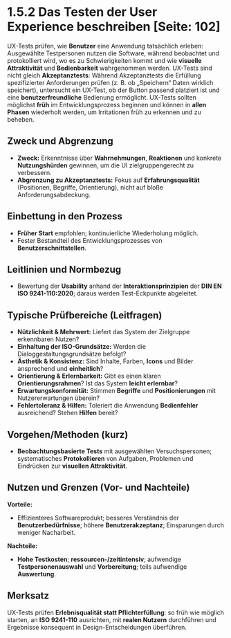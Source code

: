 # 1.5.2 Das Testen der User Experience beschreiben [Seite: 102]

UX-Tests prüfen, wie **Benutzer** eine Anwendung tatsächlich erleben: Ausgewählte Testpersonen nutzen die Software, während beobachtet und protokolliert wird, wo es zu Schwierigkeiten kommt und wie **visuelle Attraktivität** und **Bedienbarkeit** wahrgenommen werden. UX-Tests sind nicht gleich **Akzeptanztests**: Während Akzeptanztests die Erfüllung spezifizierter Anforderungen prüfen (z. B. ob „Speichern“ Daten wirklich speichert), untersucht ein UX-Test, ob der Button passend platziert ist und eine **benutzerfreundliche** Bedienung ermöglicht. UX-Tests sollten möglichst **früh** im Entwicklungsprozess beginnen und können in **allen Phasen** wiederholt werden, um Irritationen früh zu erkennen und zu beheben. 

## Zweck und Abgrenzung

* **Zweck:** Erkenntnisse über **Wahrnehmungen**, **Reaktionen** und konkrete **Nutzungshürden** gewinnen, um die UI zielgruppengerecht zu verbessern. 
* **Abgrenzung zu Akzeptanztests:** Fokus auf **Erfahrungsqualität** (Positionen, Begriffe, Orientierung), nicht auf bloße Anforderungsabdeckung. 

## Einbettung in den Prozess

* **Früher Start** empfohlen; kontinuierliche Wiederholung möglich.
* Fester Bestandteil des Entwicklungsprozesses von **Benutzerschnittstellen**. 

## Leitlinien und Normbezug

* Bewertung der **Usability** anhand der **Interaktionsprinzipien** der **DIN EN ISO 9241-110:2020**; daraus werden Test-Eckpunkte abgeleitet. 

## Typische Prüfbereiche (Leitfragen)

* **Nützlichkeit & Mehrwert:** Liefert das System der Zielgruppe erkennbaren Nutzen?
* **Einhaltung der ISO-Grundsätze:** Werden die Dialoggestaltungsgrundsätze befolgt?
* **Ästhetik & Konsistenz:** Sind Inhalte, Farben, **Icons** und Bilder ansprechend und **einheitlich**?
* **Orientierung & Erlernbarkeit:** Gibt es einen klaren **Orientierungsrahmen**? Ist das System **leicht erlernbar**?
* **Erwartungskonformität:** Stimmen **Begriffe** und **Positionierungen** mit Nutzererwartungen überein?
* **Fehlertoleranz & Hilfen:** Toleriert die Anwendung **Bedienfehler** ausreichend? Stehen **Hilfen** bereit? 

## Vorgehen/Methoden (kurz)

* **Beobachtungsbasierte Tests** mit ausgewählten Versuchspersonen; systematisches **Protokollieren** von Aufgaben, Problemen und Eindrücken zur **visuellen Attraktivität**. 

## Nutzen und Grenzen (Vor- und Nachteile)

**Vorteile:**

* Effizienteres Softwareprodukt; besseres Verständnis der **Benutzerbedürfnisse**; höhere **Benutzerakzeptanz**; Einsparungen durch weniger Nacharbeit.

**Nachteile:**

* **Hohe Testkosten**; **ressourcen-/zeitintensiv**; aufwendige **Testpersonenauswahl** und **Vorbereitung**; teils aufwendige **Auswertung**. 

## Merksatz

UX-Tests prüfen **Erlebnisqualität statt Pflichterfüllung**: so früh wie möglich starten, an **ISO 9241-110** ausrichten, mit **realen Nutzern** durchführen und Ergebnisse konsequent in Design-Entscheidungen überführen. 

